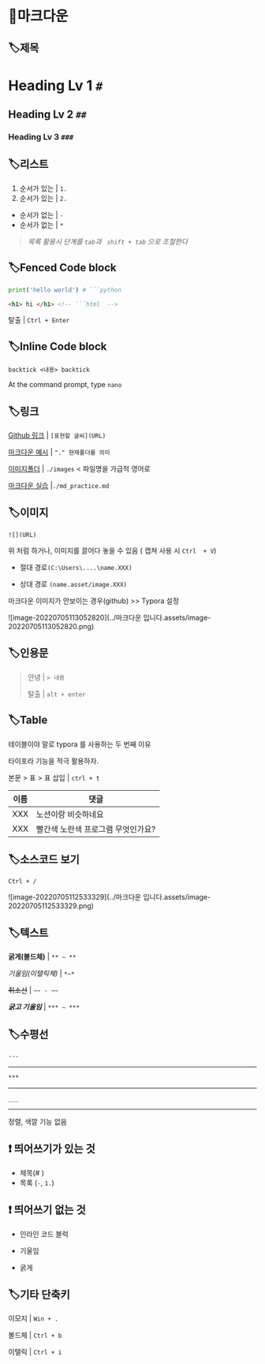 # 📌마크다운



## 🏷️제목 

# Heading Lv 1 `# `

## Heading Lv 2 ` ## `

### Heading Lv 3 `###`



## 🏷️리스트

1. 순서가 있는  | `1. `
2. 순서가 있는 | `2. `

- 순서가 없는 | ` - `
- 순서가 없는 | ` * `

> *목록 활용시 단계를  `tab`과 ` shift + tab` 으로 조절한다*



## 🏷️Fenced Code block

```python
print('hello world') # ```python 
```

```html
<h1> hi </h1> <!-- ```html  -->
```

탈출 |  `Ctrl + Enter`



## 🏷️Inline Code block

`backtick <내용> backtick`

At the command prompt, type `nano`





## 🏷️링크

[Github 링크](https://github.com) | `[표현할 글씨](URL)`

[마크다운 예시](./READMD.md) | `"." 현재폴더를 의미`

[이미지폴더](./images) | `./images` < 파일명을 가급적 영어로

[마크다운 실습](./md_practice.md) |`./md_practice.md`



## 🏷️이미지

`![](URL)`

위 처럼 하거나, 이미지를 끌어다 놓을 수 있음 ( 캡쳐 사용 시 `Ctrl  + V`)

- 절대 경로`(C:\Users\....\name.XXX)`   

- 상대 경로 `(name.asset/image.XXX)` 

마크다운 이미지가 안보이는 경우(github) >> Typora 설정

![image-20220705113052820](../마크다운 입니다.assets/image-20220705113052820.png)





## 🏷️인용문

> 안녕 | `> 내용`
>
> 탈출 |  `alt + enter`



## 🏷️Table

테이블이야 말로 typora 를 사용하는 두 번째 이유

타이포라 기능을 적극 활용하자.

본문 > 표 > 표 삽입 | `ctrl + t`

| 이름 | 댓글                               |
| ---- | ---------------------------------- |
| XXX  | 노션이랑 비슷하네요                |
| XXX  | 빨간색 노란색 프로그램 무엇인가요? |



## 🏷️소스코드 보기

`Ctrl + /`

![image-20220705112533329](../마크다운 입니다.assets/image-20220705112533329.png)

## 🏷️텍스트 

**굵게(볼드체)** |  `** ~ ** `

*기울임(이탤릭체)* | `*~*`

~~취소선~~ | `~~ - ~~`

***굵고 기울임***  | `*** ~ ***`



## 🏷️수평선

`---`

---

`***`

***

`___`

___



정렬, 색깔 기능 없음



## ❗ 띄어쓰기가 있는 것

- 제목(# )
- 목록 (`-`, `1.`)



## ❗ 띄어쓰기 없는 것

- 인라인 코드 블럭

- 기울임

- 굵게



## 🏷️기타 단축키

이모지 | `Win + .`

볼드체 | `Ctrl + b`

이탤릭 | `Ctrl + i `





